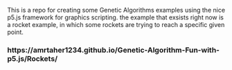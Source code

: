 This is a repo for creating some Genetic Algorithms examples using the nice p5.js framework for graphics scripting.
the example that exsists right now is a rocket example, in which some rockets are trying to reach a specific given point.


<h3> https://amrtaher1234.github.io/Genetic-Algorithm-Fun-with-p5.js/Rockets/ </h3>